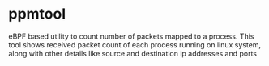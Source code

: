 # ppmtool
eBPF based utility to count number of packets mapped to a process. This tool shows received packet count of each process running on linux system, along with other details like source and destination ip addresses and ports
